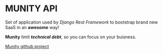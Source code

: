 # MUNITY API

Set of application used by *Django Rest Framework* to bootstrap brand new SaaS in an **awesome** way!

**Munity** limit ***technical debt***, so you can focus on your buisness.

[Munity github project](https://github.com/munityapps/munity)